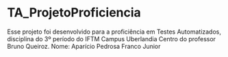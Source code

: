 # TA_ProjetoProficiencia
Esse projeto foi desenvolvido para a proficiência em Testes Automatizados, disciplina do 3º período do IFTM Campus Uberlandia Centro do professor Bruno Queiroz.
Nome: Aparício Pedrosa Franco Junior
